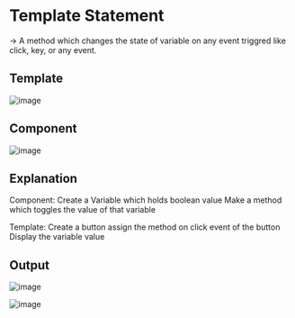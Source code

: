 # Template Statement

  -> A method which changes the state of variable on any event triggred like click, key, or any event.
  
## Template
![image](https://user-images.githubusercontent.com/103558635/172993066-66a89eb2-d908-4213-810a-973a7e829892.png)

## Component
![image](https://user-images.githubusercontent.com/103558635/172993103-8b40205d-2d4f-4f9f-8f2b-a90298420afd.png)

## Explanation 

  Component:
    Create a Variable which holds boolean value
    Make a method which toggles the value of that variable
    
  Template:
    Create a button assign the method on click event of the button
    Display the variable value
    
## Output
![image](https://user-images.githubusercontent.com/103558635/172993333-8b325c67-2290-477e-94e8-ab27d63f15d8.png)

![image](https://user-images.githubusercontent.com/103558635/172993347-d490c23a-a723-40dd-80c7-720f510e100f.png)
